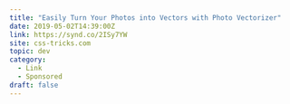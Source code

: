 ```yaml
---
title: "Easily Turn Your Photos into Vectors with Photo Vectorizer"
date: 2019-05-02T14:39:00Z
link: https://synd.co/2ISy7YW
site: css-tricks.com
topic: dev
category:
  - Link
  - Sponsored
draft: false
---
```

